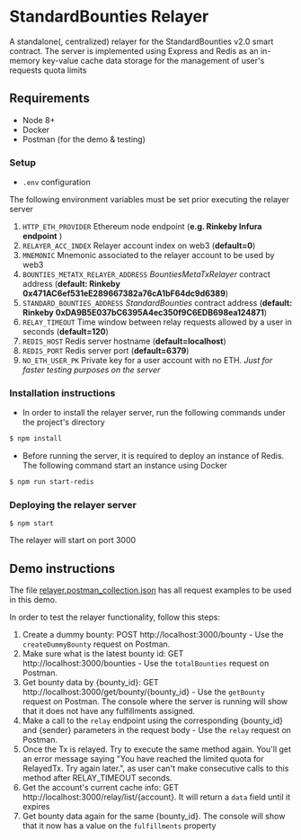 # StandardBounties Relayer

A standalone(, centralized) relayer for the StandardBounties v2.0 smart contract. The server is implemented using Express and Redis as an in-memory key-value cache data storage for the management of user's requests quota limits

## Requirements

* Node 8+
* Docker
* Postman (for the demo  & testing)

### Setup

* `.env` configuration

The following environment variables must be set prior executing the relayer server

1. `HTTP_ETH_PROVIDER` Ethereum node endpoint (**e.g. Rinkeby Infura endpoint** )
1. `RELAYER_ACC_INDEX` Relayer account index on web3 (**default=0**)
1. `MNEMONIC` Mnemonic associated to the relayer account to be used by web3
1. `BOUNTIES_METATX_RELAYER_ADDRESS` *BountiesMetaTxRelayer* contract address (**default: Rinkeby 0x471AC6ef531eE289667382a76cA1bF64dc9d6389**)
1. `STANDARD_BOUNTIES_ADDRESS` *StandardBounties* contract address (**default: Rinkeby 0xDA9B5E037bC6395A4ec350f9C6EDB698ea124871**)
1. `RELAY_TIMEOUT` Time window between relay requests allowed by a user in seconds (**default=120**)
1. `REDIS_HOST` Redis server hostname (**default=localhost**)
1. `REDIS_PORT` Redis server port (**default=6379**)
1. `NO_ETH_USER_PK` Private key for a user account with no ETH. *Just for faster testing purposes on the server*

### Installation instructions

* In order to install the relayer server, run the following commands under the project's directory

```bash
$ npm install
```
* Before running the server, it is required to deploy an instance of Redis. The following command start an instance using Docker

```bash
$ npm run start-redis
```

### Deploying the relayer server

```
$ npm start
```

The relayer will start on port 3000

## Demo instructions

The file [relayer.postman_collection.json](relayer.postman_collection.json) has all request examples to be used in this demo.

In order to test the relayer functionality, follow this steps:

1. Create a dummy bounty: POST http://localhost:3000/bounty - Use the `createDummyBounty` request on Postman.
2. Make sure what is the latest bounty id: GET http://localhost:3000/bounties - Use the `totalBounties` request on Postman.
3. Get bounty data by {bounty_id}: GET http://localhost:3000/get/bounty/{bounty_id} - Use the `getBounty` request on Postman. The console where the server is running will show that it does not have any fulfillments assigned.
4. Make a call to the `relay` endpoint using the corresponding {bounty_id} and {sender} parameters in the request  body  - Use the `relay` request on Postman. 
5. Once the Tx is relayed. Try to execute the same method again. You'll get an error message saying "You have reached the limited quota for RelayedTx. Try again later.", as user can't make consecutive calls to this method after RELAY_TIMEOUT seconds.
6. Get the account's current cache info: GET http://localhost:3000/relay/list/{account}. It will return a `data` field until it expires
7. Get bounty data again for the same {bounty_id}. The console will show that it now has a value on the `fulfillments` property
